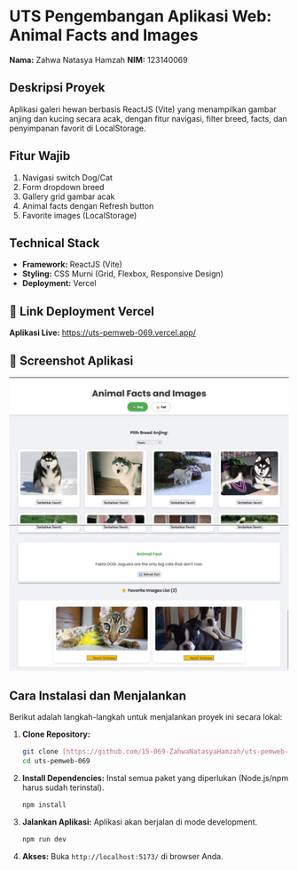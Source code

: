 # UTS Pengembangan Aplikasi Web: Animal Facts and Images

**Nama:** Zahwa Natasya Hamzah
**NIM:** 123140069

## Deskripsi Proyek
Aplikasi galeri hewan berbasis ReactJS (Vite) yang menampilkan gambar anjing dan kucing secara acak, dengan fitur navigasi, filter breed, facts, dan penyimpanan favorit di LocalStorage.

## Fitur Wajib
1.  Navigasi switch Dog/Cat
2.  Form dropdown breed
3.  Gallery grid gambar acak
4.  Animal facts dengan Refresh button
5.  Favorite images (LocalStorage)

## Technical Stack
-   **Framework:** ReactJS (Vite)
-   **Styling:** CSS Murni (Grid, Flexbox, Responsive Design)
-   **Deployment:** Vercel

## 🔗 Link Deployment Vercel

**Aplikasi Live:** https://uts-pemweb-069.vercel.app/ 

## 📸 Screenshot Aplikasi

![Aplikasi Animal Facts](animal-app.jpg)
![Tampilan Galeri Hewan dan Daftar Favorit](animal2-app.jpg)

## Cara Instalasi dan Menjalankan

Berikut adalah langkah-langkah untuk menjalankan proyek ini secara lokal:

1.  **Clone Repository:**
    ```bash
    git clone [https://github.com/15-069-ZahwaNatasyaHamzah/uts-pemweb-069](https://github.com/15-069-ZahwaNatasyaHamzah/uts-pemweb-069)
    cd uts-pemweb-069
    ```

2.  **Install Dependencies:**
    Instal semua paket yang diperlukan (Node.js/npm harus sudah terinstal).
    ```bash
    npm install
    ```

3.  **Jalankan Aplikasi:**
    Aplikasi akan berjalan di mode development.
    ```bash
    npm run dev
    ```
4.  **Akses:** Buka `http://localhost:5173/` di browser Anda.